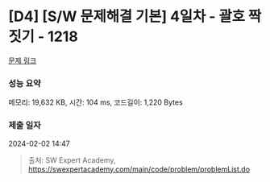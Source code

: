 # [D4] [S/W 문제해결 기본] 4일차 - 괄호 짝짓기 - 1218 

[문제 링크](https://swexpertacademy.com/main/code/problem/problemDetail.do?contestProbId=AV14eWb6AAkCFAYD) 

### 성능 요약

메모리: 19,632 KB, 시간: 104 ms, 코드길이: 1,220 Bytes

### 제출 일자

2024-02-02 14:47



> 출처: SW Expert Academy, https://swexpertacademy.com/main/code/problem/problemList.do